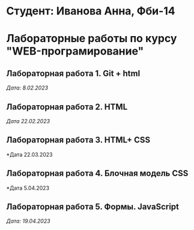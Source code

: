 # Студент: Иванова Анна, Фби-14 

# Лабораторные работы по курсу "WEB-програмирование"

## Лабораторная работа 1. Git + html 

*Дата: 8.02.2023*

## Лабораторная работа 2. HTML

*Дата 22.02.2023*


## Лабораторная работа 3. HTML+ CSS

*Дата 22.03.2023

## Лабораторная работа 4. Блочная модель CSS

*Дата 5.04.2023


## Лабораторная работа 5. Формы. JavaScript
*Дата: 19.04.2023*


